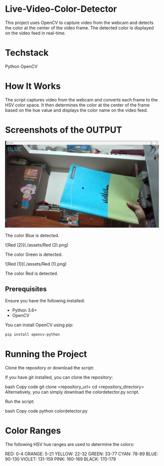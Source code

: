 # Live-Video-Color-Detector

This project uses OpenCV to capture video from the webcam and detects the color at the center of the video frame. The detected color is displayed on the video feed in real-time.

# Techstack
Python OpenCV

# How It Works
The script captures video from the webcam and converts each frame to the HSV color space. It then determines the color at the center of the frame based on the hue value and displays the color name on the video feed.

# Screenshots of the OUTPUT

![Blue](./assets/Blue.png)

The color Blue is detected.

![Red (2)](./assets/Red (2).png)

The color Green is detected.

![Red (1)](./assets/Red (1).png)

The color Red is detected. 

## Prerequisites

Ensure you have the following installed:
- Python 3.6+
- OpenCV

You can install OpenCV using pip:
```bash
pip install opencv-python
```
# Running the Project
Clone the repository or download the script:

If you have git installed, you can clone the repository:

bash
Copy code
git clone <repository_url>
cd <repository_directory>
Alternatively, you can simply download the colordetector.py script.

Run the script:

bash
Copy code
python colordetector.py

# Color Ranges
The following HSV hue ranges are used to determine the colors:

RED: 0-4
ORANGE: 5-21
YELLOW: 22-32
GREEN: 33-77
CYAN: 78-89
BLUE: 90-130
VIOLET: 131-159
PINK: 160-169
BLACK: 170-179
